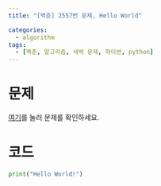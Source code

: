 ```yaml
---
title: "[백준] 2557번 문제, Hello World"

categories:
  - algorithm
tags:
  - [백준, 알고리즘, 새싹 문제, 파이썬, python]
---
```


# 문제
[여기](https://www.acmicpc.net/problem/2557)를 눌러 문제를 확인하세요.
# 코드
```python
print("Hello World!")
```